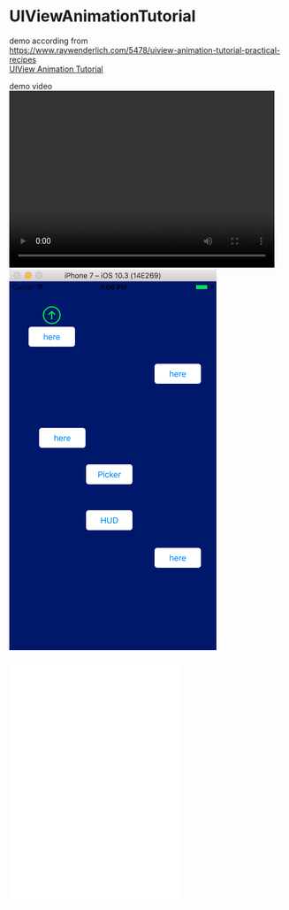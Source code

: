 # UIViewAnimationTutorial

 demo according from  
 https://www.raywenderlich.com/5478/uiview-animation-tutorial-practical-recipes  
[UIView Animation Tutorial](https://www.raywenderlich.com/5478/uiview-animation-tutorial-practical-recipes)   

demo video  
<video width="480" height="320" controls>
<source src="./show/demo.mp4">
</video>  
[![Watch the video](./show/demo.png)](./show/demo.mp4)

<iframe height=440 width=310 src="./show/demo.mp4" frameborder=0 allowfullscreen></iframe>


